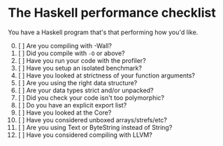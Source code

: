 # The Haskell performance checklist

You have a Haskell program that's that performing how you'd like.

0. [ ] Are you compiling with -Wall? 
0. [ ] Did you compile with `-O` or above?
0. [ ] Have you run your code with the profiler? 
0. [ ] Have you setup an isolated benchmark? 
0. [ ] Have you looked at strictness of your function arguments?
0. [ ] Are you using the right data structure? 
0. [ ] Are your data types strict and/or unpacked?
0. [ ] Did you check your code isn't too polymorphic? 
0. [ ] Do you have an explicit export list?
0. [ ] Have you looked at the Core?
0. [ ] Have you considered unboxed arrays/strefs/etc? 
0. [ ] Are you using Text or ByteString instead of String?
0. [ ] Have you considered compiling with LLVM?

